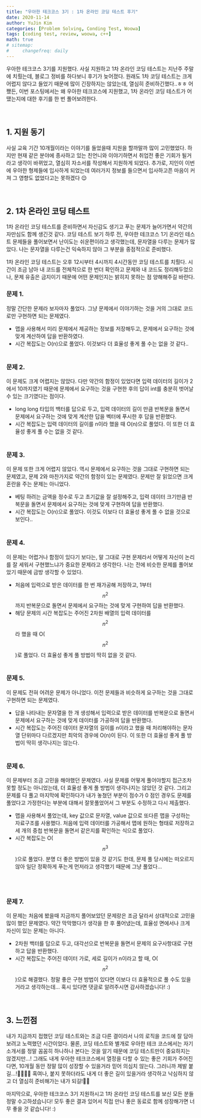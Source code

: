 ```yaml
---
title: "우아한 테크코스 3기 : 1차 온라인 코딩 테스트 후기"
date: 2020-11-14
author: YuJin Kim
categories: [Problem Solving, Conding Test, Woowa]
tags: [coding test, review, woowa, c++]
math: true
# sitemap:
#     changefreq: daily
---
```


우아한 테크코스 3기를 지원했다. 사실 지원하고 1차 온라인 코딩 테스트는 지난주 주말에 치뤘는데, 블로그 정비를 하다보니 후기가 늦어졌다. 원래도 1차 코딩 테스트는 크게 어렵지 않다고 들었기 때문에 많이 긴장하지는 않았는데, 열심히 준비하긴했다..ㅎㅎ 어쨌든, 이번 포스팅에서는 왜 우아한 테크코스에 지원했고, 1차 온라인 코딩 테스트가 어땠는지에 대한 후기를 한 번 풀어보려한다.  
<br/>
<br/>

## 1. 지원 동기

사실 교육 기간 10개월이라는 이야기를 들었을때 지원을 할까말까 많이 고민했었다. 하지만 현재 같은 분야에 종사하고 있는 친언니와 이야기하면서 취업전 좋은 기회가 될거라고 생각이 바뀌었고, 열심히 자소서를 작성해서 지원하게 되었다. 추가로, 지인이 이번에 우아한 형제들에 입사하게 되었는데 여러가지 정보를 들으면서 입사하고픈 마음이 커져 그 영향도 없었다고는 못하겠다 😌
<br/><br/><br/>

## 2. 1차 온라인 코딩 테스트

1차 온라인 코딩 테스트를 준비하면서 자신감도 생기고 푸는 문제가 늘어가면서 약간의 자만심도 함께 생긴것 같다. 코딩 테스트 보기 하루 전, 우아한 테크코스 1기 온라인 테스트 문제들을 풀어보면서 난이도는 쉬운편이라고 생각했는데, 문자열을 다루는 문제가 많았다. 나는 문자열을 다루는건 익숙하지 않아 그 부분을 중점적으로 준비했다.

1차 온라인 코딩 테스트는 오후 12시부터 4시까지 4시간동안 코딩 테스트를 치뤘다. 시간이 조금 남아 내 코드를 전체적으로 한 번더 확인하고 문제와 내 코드도 정리해두었으나, 문제 유출은 금지이기 때문에 어떤 문제인지는 밝히지 못하는 점 양해해주길 바란다.

### 문제 1.

정말 간단한 문제라 보자마자 풀었다. 그냥 문제에서 이야기하는 것을 거의 그대로 코드로만 구현하면 되는 문제였다.

- 맵을 사용해서 미리 문제에서 제공하는 정보를 저장해두고, 문제에서 요구하는 것에 맞게 계산하여 답을 반환하였다.
- 시간 복잡도는 O(n)으로 풀었다. 이것보다 더 효율성 좋게 풀 수는 없을 것 같다..
  <br/><br/>

### 문제 2.

이 문제도 크게 어렵지는 않았다. 다만 약간의 함정이 있었다면 입력 데이터의 길이가 2에서 10까지였기 때문에 문제에서 요구하는 것을 구현한 후의 답이 int를 충분히 벗어날 수 있는 크기였다는 점이다.

- long long 타입의 백터를 답으로 두고, 입력 데이터의 길이 만큼 반복문을 돌면서 문제에서 요구하는 것에 맞게 계산한 답을 벡터에 푸시한 후 답을 반환했다.
- 시간 복잡도는 입력 데이터의 길이를 n이라 했을 때 O(n)으로 풀었다. 이 또한 더 효율성 좋게 풀 수는 없을 것 같다.
  <br/><br/>

### 문제 3.

이 문제 또한 크게 어렵지 않았다. 역시 문제에서 요구하는 것을 그대로 구현하면 되는 문제였고, 문제 2와 마찬가지로 약간의 함정이 있는 문제였다. 문제만 잘 읽었으면 크게 혼란을 주는 문제는 아니었다.

- 베팅 하려는 금액을 정수로 두고 초기값을 잘 설정해주고, 입력 데이터 크기만큼 반복문을 돌면서 문제에서 요구하는 것에 맞게 구현하여 답을 반환했다.
- 시간 복잡도는 O(n)으로 풀었다. 이것도 이보다 더 효율성 좋게 풀 수 없을 것으로 보인다..
  <br/><br/>

### 문제 4.

이 문제는 어렵거나 함정이 있다기 보다는, 말 그대로 구현 문제라서 어떻게 자신이 논리를 잘 세워서 구현했느냐가 중요한 문제라고 생각한다. 나는 전에 비슷한 문제를 풀어보았기 때문에 금방 생각할 수 있었다.

- 처음에 입력으로 받은 데이터를 한 번 재가공해 저장하고, 1부터 $$n^2$$까지 반복문으로 돌면서 문제에서 요구하는 것에 맞게 구현하여 답을 반환했다.
- 해당 문제의 시간 복잡도는 주어진 2차원 배열의 입력 데이터를 $$n^2$$라 했을 때 O($$n^2$$)로 풀었다. 더 효율성 좋게 풀 방법이 딱히 없을 것 같다.
  <br/><br/>

### 문제 5.

이 문제도 전혀 어려운 문제가 아니었다. 이전 문제들과 비슷하게 요구하는 것을 그대로 구현하면 되는 문제였다.

- 답을 나타내는 문자열을 한 개 생성해서 입력으로 받은 데이터를 반복문으로 돌면서 문제에서 요구하는 것에 맞게 데이터를 가공하여 답을 반환했다.
- 시간 복잡도는 주어진 데이터 문자열의 길이를 n이라고 했을 때 처리해야하는 문자열 단위마다 다르겠지만 최악의 경우에 O(n)이 된다. 이 또한 더 효율성 좋게 풀 방법이 딱히 생각나지는 않는다.
  <br/><br/>

### 문제 6.

이 문제부터 조금 고민을 해야했던 문제였다. 사실 문제를 어떻게 풀어야할지 접근조차 못할 정도는 아니었는데, 더 효율성 좋게 풀 방법이 생각나지는 않았던 것 같다. 그리고 문제를 다 풀고 마지막에 확인하다가 내가 놓쳤던 부분이 점수가 0 점인 경우도 문제를 풀었다고 가정한다는 부분에 대해서 잘못풀었어서 그 부분도 수정하고 다시 제출했다.

- 맵을 사용해서 풀었는데, key 값으로 문자열, value 값으로 또다른 맵을 구성하는 자료구조를 사용했다. 처음에 입력 데이터를 가공해서 맵에 원하는 형태로 저장하고 세 개의 중첩 반복문을 돌면서 같은지를 확인하는 식으로 풀었다.
- 시간 복잡도는 O($$n^3$$)으로 풀었다. 분명 더 좋은 방법이 있을 것 같기도 한데, 문제 풀 당시에는 떠오르지 않아 일단 정확하게 푸는게 먼저라고 생각했기 때문에 그냥 풀었다...

<br/><br/>

### 문제 7.

이 문제는 처음에 봤을때 지금까지 풀어보았던 문제랑은 조금 달라서 상대적으로 고민을 많이 했던 문제였다. 약간 막막했다가 생각을 한 후 풀어냈는데, 효율성 면에서나 크게 자신이 있는 문제는 아니다.

- 2차원 백터를 답으로 두고, 대각선으로 반복문을 돌면서 문제의 요구사항대로 구현하고 답을 반환했다.
- 시간 복잡도는 주어진 데이터 가로, 세로 길이가 n이라고 할 때, O($$n^2$$)으로 해결했다. 정말 좋은 구현 방법이 있다면 이보다 더 효율적으로 풀 수도 있을거라고 생각하는데... 혹시 있다면 댓글로 알려주시면 감사하겠습니다! :)
  <br/><br/><br/>

## 3. 느낀점

내가 지금까지 접했던 코딩 테스트와는 조금 다른 결이라서 나의 로직을 코드에 잘 담아보려고 노력했던 시간이었다. 물론, 코딩 테스트와 별개로 우아한 테크 코스에서는 자기소개서를 정말 꼼꼼히 하나하나 본다는 것을 알기 때문에 코딩 테스트만이 중요하지는 않겠지만...! 그래도 내게 우아한 테크코스에서 열정을 다할 수 있는 좋은 기회가 주어진다면, 10개월 동안 정말 많이 성장할 수 있을거라 믿어 의심치 않는다. 그러니까 제발 붙길...!🙏🏻🙏🏻 혹여나, 붙지 못하더라도 내게 더 좋은 길이 있을거라 생각하고 낙심하지 않고 더 열심히 준비해가는 내가 되길!🙏🏻

마지막으로, 우아한 테크코스 3기 지원하시고 1차 온라인 코딩 테스트를 보신 모든 분들 정말 수고하셨습니다! 모두 좋은 결과 있어서 직접 만나 좋은 동료로 함께 성장해가면 너무 좋을 것 같습니다! :)
<br/><br/><br/>
